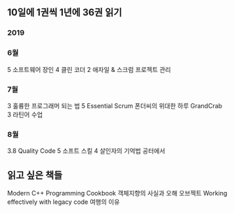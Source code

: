 ## 10일에 1권씩 1년에 36권 읽기

### 2019
### 6월
5 소프트웨어 장인
4 클린 코더
2 애자일 & 스크럼 프로젝트 관리

### 7월
3 훌륭한 프로그래머 되는 법
5 Essential Scrum
폰더씨의 위대한 하루
GrandCrab
3 라틴어 수업

### 8월
3.8 Quality Code
5 소프트 스킬
4 살인자의 기억법
공터에서


읽고 싶은 책들
----------------------------------------------
Modern C++ Programming Cookbook
객체지향의 사실과 오해
오브젝트
Working effectively with legacy code
여행의 이유
